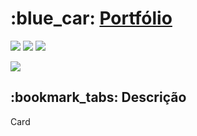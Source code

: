 <h1>:blue_car: <a href="https://marcuslirio.github.io/Paralax/"> Portfólio </a></h1>

<div style="display: inline_block">

<img src="https://img.shields.io/badge/html5-%23E34F26.svg?style=for-the-badge&logo=html5&logoColor=white" />
<img src="https://img.shields.io/badge/css3-%231572B6.svg?style=for-the-badge&logo=css3&logoColor=white" />
<img src="https://img.shields.io/badge/javascript-%23323330.svg?style=for-the-badge&logo=javascript&logoColor=%23F7DF1E" />
  
  
  
</div>

<div style="display: inline_block">
  
<a href="https://www.linkedin.com/in/marcus-vinicius-lirio-a61ab8202/"></a>
<a href="https://marcuslirio.github.io/Paralax/" target="_blank"><img src="https://marcuslirio.github.io/Paralax/rachel2.png" target="_blank"></a>
  
</div>

<h2>:bookmark_tabs: Descrição</h2>
<p>Card</p>
